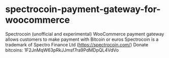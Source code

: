 # spectrocoin-payment-gateway-for-woocommerce
Spectrocoin (unofficial and experimental) WooCommerce payment gateway allows customers to make payment with Bitcoin or euros
Spectrocoin is a trademark of Spectro Finance Ltd (https://spectrocoin.com/)
Donate bitcoins: 1F2JnMqW63pRkJJmsf7ra9PdMDpQL4VdVo

